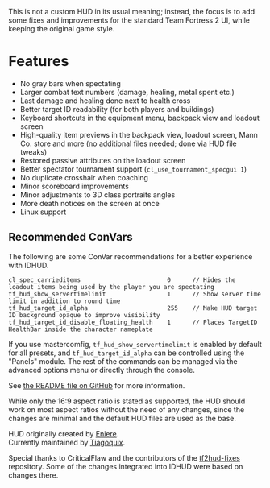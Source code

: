 This is not a custom HUD in its usual meaning; instead, the focus is to add some fixes and improvements for the standard Team Fortress 2 UI, while keeping the original game style.

# Features

- No gray bars when spectating
- Larger combat text numbers (damage, healing, metal spent etc.)
- Last damage and healing done next to health cross
- Better target ID readability (for both players and buildings)
- Keyboard shortcuts in the equipment menu, backpack view and loadout screen
- High-quality item previews in the backpack view, loadout screen, Mann Co. store and more (no additional files needed; done via HUD file tweaks)
- Restored passive attributes on the loadout screen
- Better spectator tournament support (`cl_use_tournament_specgui 1`)
- No duplicate crosshair when coaching
- Minor scoreboard improvements
- Minor adjustments to 3D class portraits angles
- More death notices on the screen at once
- Linux support

## Recommended ConVars

The following are some ConVar recommendations for a better experience with IDHUD.
```
cl_spec_carrieditems 						0      // Hides the loadout items being used by the player you are spectating
tf_hud_show_servertimelimit 				1      // Show server time limit in addition to round time
tf_hud_target_id_alpha 						255    // Make HUD target ID background opaque to improve visibility
tf_hud_target_id_disable_floating_health 	1      // Places TargetID HealthBar inside the character nameplate
```
If you use mastercomfig, `tf_hud_show_servertimelimit` is enabled by default for all presets, and `tf_hud_target_id_alpha` can be controlled using the "Panels" module. The rest of the commands can be managed via the advanced options menu or directly through the console.

See [the README file on GitHub](https://github.com/idhud-tf2/idhud/blob/main/README.md) for more information.

While only the 16:9 aspect ratio is stated as supported, the HUD should work on most aspect ratios without the need of any changes, since the changes are minimal and the default HUD files are used as the base.

HUD originally created by [Eniere](https://github.com/Eniere).  
Currently maintained by [Tiagoquix](https://github.com/Tiagoquix).

Special thanks to CriticalFlaw and the contributors of the [tf2hud-fixes](https://github.com/CriticalFlaw/tf2hud-fixes) repository. Some of the changes integrated into IDHUD were based on changes there.
